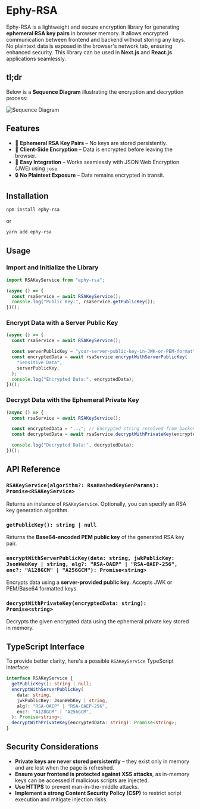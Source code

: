 # Ephy-RSA

Ephy-RSA is a lightweight and secure encryption library for generating **ephemeral RSA key pairs** in browser memory. It allows encrypted communication between frontend and backend without storing any keys. No plaintext data is exposed in the browser's network tab, ensuring enhanced security. This library can be used in **Next.js** and **React.js** applications seamlessly.

## tl;dr

Below is a **Sequence Diagram** illustrating the encryption and decryption process:

![Sequence Diagram](https://www.mermaidchart.com/raw/ced23901-f223-43ae-8f30-bddfe1ba0b5d?theme=light&version=v0.1&format=svg)

## Features

- 🔐 **Ephemeral RSA Key Pairs** – No keys are stored persistently.
- 🔄 **Client-Side Encryption** – Data is encrypted before leaving the browser.
- 🚀 **Easy Integration** – Works seamlessly with JSON Web Encryption (JWE) using `jose`.
- 🔒 **No Plaintext Exposure** – Data remains encrypted in transit.

## Installation

```sh
npm install ephy-rsa
```

or

```sh
yarn add ephy-rsa
```

## Usage

### Import and Initialize the Library

```typescript
import RSAKeyService from "ephy-rsa";

(async () => {
  const rsaService = await RSAKeyService();
  console.log("Public Key:", rsaService.getPublicKey());
})();
```

### Encrypt Data with a Server Public Key

```typescript
(async () => {
  const rsaService = await RSAKeyService();

  const serverPublicKey = "your-server-public-key-in-JWK-or-PEM-format";
  const encryptedData = await rsaService.encryptWithServerPublicKey(
    "Sensitive Data",
    serverPublicKey,
  );
  console.log("Encrypted Data:", encryptedData);
})();
```

### Decrypt Data with the Ephemeral Private Key

```typescript
(async () => {
  const rsaService = await RSAKeyService();

  const encryptedData = "..."; // Encrypted string received from backend
  const decryptedData = await rsaService.decryptWithPrivateKey(encryptedData);

  console.log("Decrypted Data:", decryptedData);
})();
```

## API Reference

### `RSAKeyService(algorithm?: RsaHashedKeyGenParams): Promise<RSAKeyService>`

Returns an instance of `RSAKeyService`. Optionally, you can specify an RSA key generation algorithm.

### `getPublicKey(): string | null`

Returns the **Base64-encoded PEM public key** of the generated RSA key pair.

### `encryptWithServerPublicKey(data: string, jwkPublicKey: JsonWebKey | string, alg?: "RSA-OAEP" | "RSA-OAEP-256", enc?: "A128GCM" | "A256GCM"): Promise<string>`

Encrypts data using a **server-provided public key**. Accepts JWK or PEM/Base64 formatted keys.

### `decryptWithPrivateKey(encryptedData: string): Promise<string>`

Decrypts the given encrypted data using the ephemeral private key stored in memory.

## TypeScript Interface

To provide better clarity, here's a possible `RSAKeyService` TypeScript interface:

```typescript
interface RSAKeyService {
  getPublicKey(): string | null;
  encryptWithServerPublicKey(
    data: string,
    jwkPublicKey: JsonWebKey | string,
    alg?: "RSA-OAEP" | "RSA-OAEP-256",
    enc?: "A128GCM" | "A256GCM",
  ): Promise<string>;
  decryptWithPrivateKey(encryptedData: string): Promise<string>;
}
```

## Security Considerations

- **Private keys are never stored persistently** – they exist only in memory and are lost when the page is refreshed.
- **Ensure your frontend is protected against XSS attacks**, as in-memory keys can be accessed if malicious scripts are injected.
- **Use HTTPS** to prevent man-in-the-middle attacks.
- **Implement a strong Content Security Policy (CSP)** to restrict script execution and mitigate injection risks.

